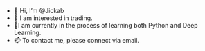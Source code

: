 - 👋 Hi, I’m @Jickab
- 👀 I am interested in trading.
- 🌱I am currently in the process of learning both Python and Deep Learning.
- 📫 To contact me, please connect via email.
<!---
Jickab/Jickab is a ✨ special ✨ repository because its `README.md` (this file) appears on your GitHub profile.
You can click the Preview link to take a look at your changes.
--->
